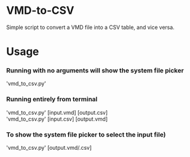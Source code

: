 # VMD-to-CSV
Simple script to convert a VMD file into a CSV table, and vice versa. 

# Usage
### Running with no arguments will show the system file picker
'vmd_to_csv.py'

### Running entirely from terminal
'vmd_to_csv.py' [input.vmd] [output.csv]  
'vmd_to_csv.py' [input.csv] [output.vmd]

### To show the system file picker to select the input file) 
'vmd_to_csv.py' [output.vmd/.csv]   
